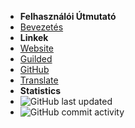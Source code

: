 - **Felhasználói Útmutató**
- [Bevezetés](./)
- **Linkek**
- [Website](https://reguilded.dev)
- [Guilded](https://guilded.gg/ReGuilded)
- [GitHub](https://github.com/ReGuilded)
- [Translate](https://crowdin.com/project/reguilded)
- **Statistics**
- ![GitHub last updated](https://img.shields.io/github/last-commit/ReGuilded/ReGuilded-Docs?label=last%20updated)
- ![GitHub commit activity](https://img.shields.io/github/commit-activity/m/ReGuilded/ReGuilded-Docs)